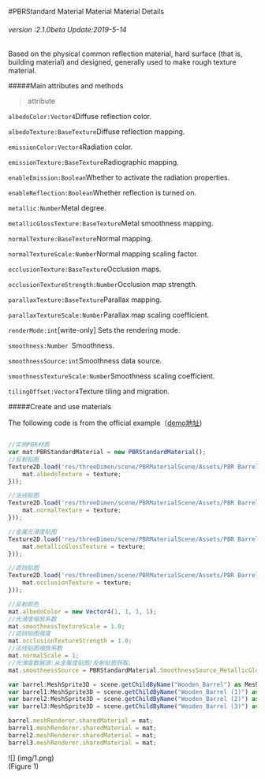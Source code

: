 #PBRStandard Material Material Material Details

###### *version :2.1.0beta   Update:2019-5-14*

Based on the physical common reflection material, hard surface (that is, building material) and designed, generally used to make rough texture material.

#####Main attributes and methods

> attribute

`albedoColor:Vector4`Diffuse reflection color.

`albedoTexture:BaseTexture`Diffuse reflection mapping.

`emissionColor:Vector4`Radiation color.

`emissionTexture:BaseTexture`Radiographic mapping.

`enableEmission:Boolean`Whether to activate the radiation properties.

`enableReflection:Boolean`Whether reflection is turned on.

`metallic:Number`Metal degree.

`metallicGlossTexture:BaseTexture`Metal smoothness mapping.

`normalTexture:BaseTexture`Normal mapping.

`normalTextureScale:Number`Normal mapping scaling factor.

`occlusionTexture:BaseTexture`Occlusion maps.

`occlusionTextureStrength:Number`Occlusion map strength.

`parallaxTexture:BaseTexture`Parallax mapping.

`parallaxTextureScale:Number`Parallax map scaling coefficient.

`renderMode:int`[write-only] Sets the rendering mode.

`smoothness:Number `Smoothness.

`smoothnessSource:int`Smoothness data source.

`smoothnessTextureScale:Number`Smoothness scaling coefficient.

`tilingOffset:Vector4`Texture tiling and migration.

#####Create and use materials

The following code is from the official example（[demo地址](https://layaair.ldc.layabox.com/demo2/?language=ch&category=3d&group=Material&name=PBRStandardMaterialDemo))


```typescript

//实例PBR材质
var mat:PBRStandardMaterial = new PBRStandardMaterial();
//反射贴图
Texture2D.load('res/threeDimen/scene/PBRMaterialScene/Assets/PBR Barrel/Materials/Textures/Barrel_AlbedoTransparency.png', Handler.create(this, function(texture:Texture2D):void {
    mat.albedoTexture = texture;
}));

//法线贴图
Texture2D.load('res/threeDimen/scene/PBRMaterialScene/Assets/PBR Barrel/Materials/Textures/Barrel_Normal.png', Handler.create(this, function(texture:Texture2D):void {
    mat.normalTexture = texture;
}));

//金属光滑度贴图
Texture2D.load('res/threeDimen/scene/PBRMaterialScene/Assets/PBR Barrel/Materials/Textures/Barrel_MetallicSmoothness.png', Handler.create(this, function(texture:Texture2D):void {
    mat.metallicGlossTexture = texture;
}));

//遮挡贴图
Texture2D.load('res/threeDimen/scene/PBRMaterialScene/Assets/PBR Barrel/Materials/Textures/Barrel_Occlusion.png', Handler.create(this, function(texture:Texture2D):void {
    mat.occlusionTexture = texture;
}));

//反射颜色
mat.albedoColor = new Vector4(1, 1, 1, 1);
//光滑度缩放系数
mat.smoothnessTextureScale = 1.0;
//遮挡贴图强度
mat.occlusionTextureStrength = 1.0;
//法线贴图缩放系数
mat.normalScale = 1;
//光滑度数据源:从金属度贴图/反射贴图获取。
mat.smoothnessSource = PBRStandardMaterial.SmoothnessSource_MetallicGlossTexture_Alpha;

var barrel:MeshSprite3D = scene.getChildByName("Wooden_Barrel") as MeshSprite3D;
var barrel1:MeshSprite3D = scene.getChildByName("Wooden_Barrel (1)") as MeshSprite3D;
var barrel2:MeshSprite3D = scene.getChildByName("Wooden_Barrel (2)") as MeshSprite3D;
var barrel3:MeshSprite3D = scene.getChildByName("Wooden_Barrel (3)") as MeshSprite3D;

barrel.meshRenderer.sharedMaterial = mat;
barrel1.meshRenderer.sharedMaterial = mat;
barrel2.meshRenderer.sharedMaterial = mat;
barrel3.meshRenderer.sharedMaterial = mat;
```


![] (img/1.png)<br> (Figure 1)

